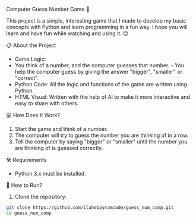 Computer Guess Number Game 🎯

This project is a simple, interesting game that I made to develop my basic concepts with Python and learn programming in a fun way. I hope you will learn and have fun while watching and using it. 😊

📋 About the Project
- Game Logic:
- You think of a number, and the computer guesses that number. - You help the computer guess by giving the answer "bigger", "smaller" or "correct".
- Python Code: All the logic and functions of the game are written using Python.
- HTML Visual: Written with the help of AI to make it more interactive and easy to share with others.

💻 How Does It Work?
1. Start the game and think of a number.
2. The computer will try to guess the number you are thinking of in a row.
3. Tell the computer by saying "bigger" or "smaller" until the number you are thinking of is guessed correctly.

🛠️ Requirements
- Python 3.x must be installed.

🚀 How to Run?
1. Clone the repository:
```bash
git clone https://github.com/ilahebayramzade/guess_num_comp.git
cd guess_num_comp
